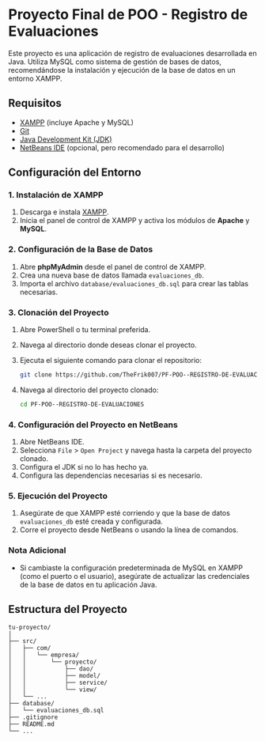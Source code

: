 # Proyecto Final de POO - Registro de Evaluaciones

Este proyecto es una aplicación de registro de evaluaciones desarrollada en Java. Utiliza MySQL como sistema de gestión de bases de datos, recomendándose la instalación y ejecución de la base de datos en un entorno XAMPP.

## Requisitos

- [XAMPP](https://www.apachefriends.org/index.html) (incluye Apache y MySQL)
- [Git](https://git-scm.com/downloads)
- [Java Development Kit (JDK)](https://www.oracle.com/java/technologies/javase-downloads.html)
- [NetBeans IDE](https://netbeans.apache.org/download/index.html) (opcional, pero recomendado para el desarrollo)

## Configuración del Entorno

### 1. Instalación de XAMPP

1. Descarga e instala [XAMPP](https://www.apachefriends.org/index.html).
2. Inicia el panel de control de XAMPP y activa los módulos de **Apache** y **MySQL**.

### 2. Configuración de la Base de Datos

1. Abre **phpMyAdmin** desde el panel de control de XAMPP.
2. Crea una nueva base de datos llamada `evaluaciones_db`.
3. Importa el archivo `database/evaluaciones_db.sql` para crear las tablas necesarias. 

### 3. Clonación del Proyecto

1. Abre PowerShell o tu terminal preferida.
2. Navega al directorio donde deseas clonar el proyecto.
3. Ejecuta el siguiente comando para clonar el repositorio:

    ```sh
    git clone https://github.com/TheFrik007/PF-POO--REGISTRO-DE-EVALUACIONES.git
    ```

4. Navega al directorio del proyecto clonado:

    ```sh
    cd PF-POO--REGISTRO-DE-EVALUACIONES
    ```

### 4. Configuración del Proyecto en NetBeans

1. Abre NetBeans IDE.
2. Selecciona `File` > `Open Project` y navega hasta la carpeta del proyecto clonado.
3. Configura el JDK si no lo has hecho ya.
4. Configura las dependencias necesarias si es necesario.

### 5. Ejecución del Proyecto

1. Asegúrate de que XAMPP esté corriendo y que la base de datos `evaluaciones_db` esté creada y configurada.
2. Corre el proyecto desde NetBeans o usando la línea de comandos.

### Nota Adicional

- Si cambiaste la configuración predeterminada de MySQL en XAMPP (como el puerto o el usuario), asegúrate de actualizar las credenciales de la base de datos en tu aplicación Java.

## Estructura del Proyecto

```plaintext
tu-proyecto/
│
├── src/
│   ├── com/
│   │   └── empresa/
│   │       └── proyecto/
│   │           ├── dao/
│   │           ├── model/
│   │           ├── service/
│   │           └── view/
│   └── ...
├── database/
│   └── evaluaciones_db.sql
├── .gitignore
├── README.md
└── ...
